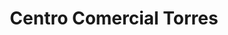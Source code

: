 ---
title: "Centro Comercial Torres"
url: /calabozo/centro-comercial-torres/
shop: centro comercial
---